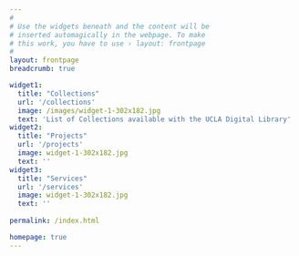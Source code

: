 ```yaml
---
#
# Use the widgets beneath and the content will be
# inserted automagically in the webpage. To make
# this work, you have to use › layout: frontpage
#
layout: frontpage
breadcrumb: true

widget1:
  title: "Collections"
  url: '/collections'
  image: /images/widget-1-302x182.jpg
  text: 'List of Collections available with the UCLA Digital Library'
widget2:
  title: "Projects"
  url: '/projects'
  image: widget-1-302x182.jpg
  text: ''
widget3:
  title: "Services"
  url: '/services'
  image: widget-1-302x182.jpg
  text: ''
  
permalink: /index.html

homepage: true
---
```


